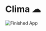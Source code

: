 


# Clima ☁




![Finished App](https://github.com/londonappbrewery/Images/blob/master/clima-demo.gif)

